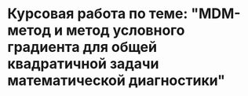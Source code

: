 # Курсовая работа по теме: "MDM-метод и метод условного градиента для общей квадратичной задачи математической диагностики"
